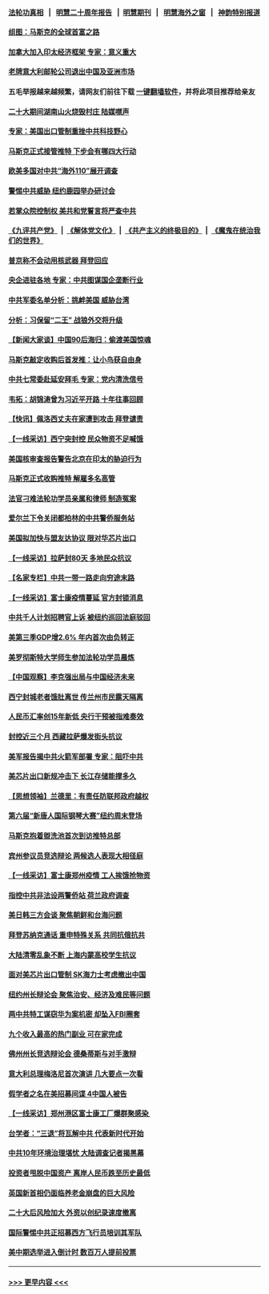 #### [法轮功真相](https://github.com/gfw-breaker/truth/blob/master/README.md?t=0) &nbsp;&nbsp;|&nbsp;&nbsp; [明慧二十周年报告](https://github.com/gfw-breaker/mh-reports/blob/master/README.md?t=0) &nbsp;&nbsp;|&nbsp;&nbsp;[明慧期刊](https://github.com/gfw-breaker/mh-qikan) &nbsp;&nbsp;|&nbsp;&nbsp; [明慧海外之窗](https://github.com/gfw-breaker/mh-news/blob/master/README.md?t=0) &nbsp;&nbsp;|&nbsp;&nbsp; [神韵特别报道](https://github.com/gfw-breaker/mh-news/blob/master/shenyun.md?t=0)
#### [组图：马斯克的全球首富之路](../pages/nf4514/n13855244.md?t=10300250) 
#### [加拿大加入印太经济框架 专家：意义重大](../pages/nf4514/n13855390.md?t=10300250) 
#### [老牌意大利邮轮公司退出中国及亚洲市场](../pages/nf4514/n13855258.md?t=10300250) 
#### 五毛举报越来越频繁，请网友们前往下载 [一键翻墙软件](https://github.com/gfw-breaker/ssr-accounts)，并将此项目推荐给亲友
#### [二十大期间湖南山火烧毁村庄 陆媒噤声](../pages/nf4514/n13855083.md?t=10300250) 
#### [专家：美国出口管制重挫中共科技野心](../pages/nf4514/n13855159.md?t=10300250) 
#### [马斯克正式接管推特 下步会有哪四大行动](../pages/nf4514/n13855013.md?t=10300250) 
#### [欧美多国对中共“海外110”展开调查](../pages/nf4514/n13855016.md?t=10300250) 
#### [警惕中共威胁 纽约鹿园举办研讨会](../pages/nf4514/n13854969.md?t=10300250) 
#### [若掌众院控制权 美共和党誓言将严查中共](../pages/nf4514/n13854888.md?t=10300250) 
#### [《九评共产党》](https://github.com/begood0513/9ping.md/blob/master/README.md) &nbsp;|&nbsp; [《解体党文化》](../../../../jtdwh.md/blob/master/README.md)  &nbsp;|&nbsp; [《共产主义的终极目的》](../../../../gczydzjmd.md/blob/master/README.md) &nbsp;|&nbsp; [《魔鬼在统治我们的世界》](../../../../mgztzwmdsj.md/blob/master/README.md) 
#### [普京称不会动用核武器 拜登回应](../pages/nf4514/n13854846.md?t=10300250) 
#### [央企进驻各地 专家：中共图谋国企垄断行业](../pages/nf4514/n13854554.md?t=10300250) 
#### [中共军委名单分析：挑衅美国 威胁台湾](../pages/nf4514/n13854548.md?t=10300250) 
#### [分析：习保留“二王” 战狼外交将升级](../pages/nf4514/n13854172.md?t=10300250) 
#### [【新闻大家谈】中国90后海归：偷渡美国惊魂](../pages/nf4514/n13854808.md?t=10300250) 
#### [马斯克敲定收购后首发推：让小鸟获自由身](../pages/nf4514/n13854726.md?t=10300250) 
#### [中共七常委赴延安拜毛 专家：党内清洗信号](../pages/nf4514/n13854500.md?t=10300250) 
#### [韦拓：胡锦涛曾为习近平开路 十年往事回顾](../pages/nf4514/n13854543.md?t=10300250) 
#### [【快讯】佩洛西丈夫在家遭到攻击 拜登谴责](../pages/nf4514/n13854843.md?t=10300250) 
#### [【一线采访】西宁突封控 民众物资不足喊饿](../pages/nf4514/n13854484.md?t=10300250) 
#### [美国核审查报告警告北京在印太的胁迫行为](../pages/nf4514/n13854269.md?t=10300250) 
#### [马斯克正式收购推特 解雇多名高管](../pages/nf4514/n13854369.md?t=10300250) 
#### [法官刁难法轮功学员亲属和律师 制造冤案](../pages/nf4514/n13853873.md?t=10300250) 
#### [爱尔兰下令关闭都柏林的中共警侨服务站](../pages/nf4514/n13854286.md?t=10300250) 
#### [美国拟加快与盟友达协议 限对华芯片出口](../pages/nf4514/n13854250.md?t=10300250) 
#### [【一线采访】拉萨封80天 多地民众抗议](../pages/nf4514/n13853861.md?t=10300250) 
#### [【名家专栏】中共一带一路走向穷途末路](../pages/nf4514/n13853999.md?t=10300250) 
#### [【一线采访】富士康疫情蔓延 官方封锁消息](../pages/nf4514/n13853990.md?t=10300250) 
#### [中共千人计划招聘官上诉 被纽约巡回法庭驳回](../pages/nf4514/n13853658.md?t=10300250) 
#### [美第三季GDP增2.6% 年内首次由负转正](../pages/nf4514/n13854063.md?t=10300250) 
#### [美罗彻斯特大学师生参加法轮功学员晨炼](../pages/nf4514/n13853575.md?t=10300250) 
#### [【中国观察】李克强出局与中国经济未来](../pages/nf4514/n13853767.md?t=10300250) 
#### [西宁封城老者饿肚离世 传兰州市民露天隔离](../pages/nf4514/n13853860.md?t=10300250) 
#### [人民币汇率创15年新低 央行干预被指难奏效](../pages/nf4514/n13853747.md?t=10300250) 
#### [封控近三个月 西藏拉萨爆发街头抗议](../pages/nf4514/n13853621.md?t=10300250) 
#### [美军报告揭中共火箭军部署 专家：阻吓中共](../pages/nf4514/n13852693.md?t=10300250) 
#### [美芯片出口新规冲击下 长江存储能撑多久](../pages/nf4514/n13853534.md?t=10300250) 
#### [【思想领袖】兰德里：有责任防联邦政府越权](../pages/nf4514/n13836377.md?t=10300250) 
#### [第六届“新唐人国际钢琴大赛”纽约周末登场](../pages/nf4514/n13853512.md?t=10300250) 
#### [马斯克抱着盥洗池首次到访推特总部](../pages/nf4514/n13853487.md?t=10300250) 
#### [宾州参议员竞选辩论 两候选人表现大相径庭](../pages/nf4514/n13853416.md?t=10300250) 
#### [【一线采访】富士康郑州疫情 工人挨饿抢物资](../pages/nf4514/n13853316.md?t=10300250) 
#### [指控中共非法设两警侨站 荷兰政府调查](../pages/nf4514/n13852728.md?t=10300250) 
#### [美日韩三方会谈 聚焦朝鲜和台海问题](../pages/nf4514/n13853237.md?t=10300250) 
#### [拜登苏纳克通话 重申特殊关系 共同抗俄抗共](../pages/nf4514/n13853263.md?t=10300250) 
#### [大陆清零乱象不断 上海内蒙高校学生抗议](../pages/nf4514/n13852968.md?t=10300250) 
#### [面对美芯片出口管制 SK海力士考虑撤出中国](../pages/nf4514/n13853009.md?t=10300250) 
#### [纽约州长辩论会 聚焦治安、经济及难民等问题](../pages/nf4514/n13852910.md?t=10300250) 
#### [两中共特工谋窃华为案机密 却坠入FBI圈套](../pages/nf4514/n13852895.md?t=10300250) 
#### [九个收入最高的热门副业 可在家完成](../pages/nf4514/n13851097.md?t=10300250) 
#### [佛州州长竞选辩论会 德桑蒂斯与对手激辩](../pages/nf4514/n13852677.md?t=10300250) 
#### [意大利总理梅洛尼首次演讲 几大要点一次看](../pages/nf4514/n13852664.md?t=10300250) 
#### [假学者之名在美招募间谍 4中国人被告](../pages/nf4514/n13852218.md?t=10300250) 
#### [【一线采访】郑州港区富士康工厂爆群聚感染 ](../pages/nf4514/n13852484.md?t=10300250) 
#### [台学者：“三退”将瓦解中共 代表新时代开始](../pages/nf4514/n13851361.md?t=10300250) 
#### [中共10年环境治理堪忧 大陆调查记者揭黑幕](../pages/nf4514/n13852469.md?t=10300250) 
#### [投资者甩脱中国资产 离岸人民币跌至历史最低](../pages/nf4514/n13852379.md?t=10300250) 
#### [英国新首相仍面临养老金崩盘的巨大风险](../pages/nf4514/n13852263.md?t=10300250) 
#### [二十大后风险加大 外资以创纪录速度撤离](../pages/nf4514/n13852213.md?t=10300250) 
#### [国际警惕中共正招募西方飞行员培训其军队](../pages/nf4514/n13852257.md?t=10300250) 
#### [美中期选举进入倒计时 数百万人提前投票](../pages/nf4514/n13852174.md?t=10300250) 

----
#### [ >>> 更早内容 <<< ](../indexes/nf4514-earlier.md)
